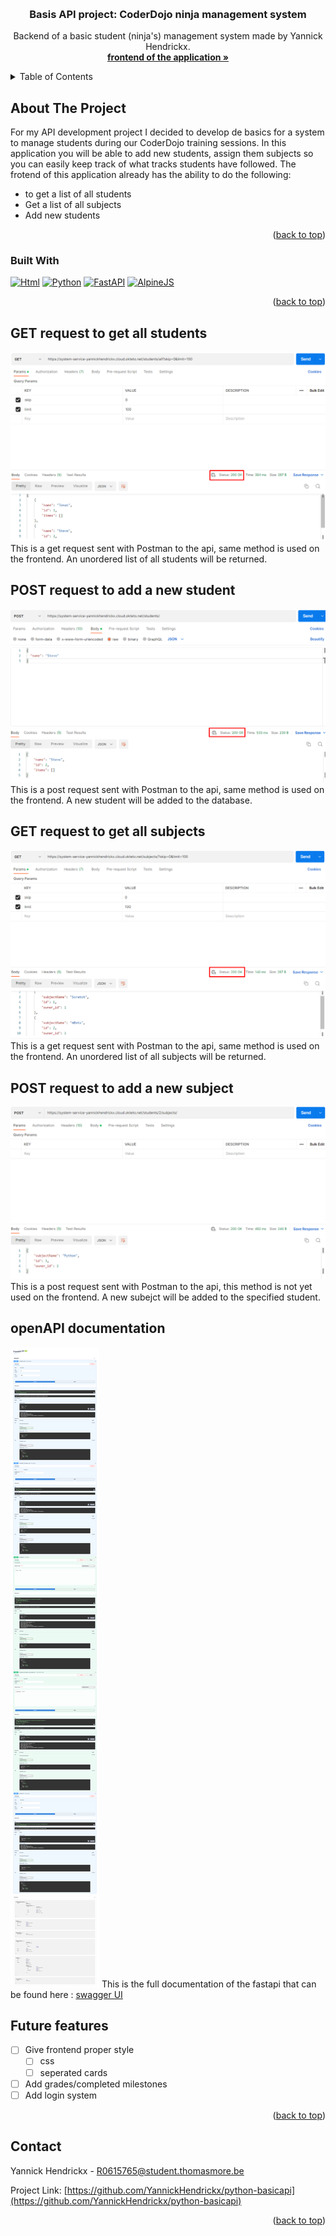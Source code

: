 <!-- Improved compatibility of back to top link: See: https://github.com/othneildrew/Best-README-Template/pull/73 -->
<a name="readme-top"></a>
<!--
*** Thanks for checking out the Best-README-Template. If you have a suggestion
*** that would make this better, please fork the repo and create a pull request
*** or simply open an issue with the tag "enhancement".
*** Don't forget to give the project a star!
*** Thanks again! Now go create something AMAZING! :D
-->



<!-- PROJECT SHIELDS -->
<!--
*** I'm using markdown "reference style" links for readability.
*** Reference links are enclosed in brackets [ ] instead of parentheses ( ).
*** See the bottom of this document for the declaration of the reference variables
*** for contributors-url, forks-url, etc. This is an optional, concise syntax you may use.
*** https://www.markdownguide.org/basic-syntax/#reference-style-links
-->
<!-- PROJECT LOGO -->
<br />
<div align="center">
  <h3 align="center">Basis API project: CoderDojo ninja management system</h3>
  <p align="center">
    Backend of a basic student (ninja's) management system made by Yannick Hendrickx.
    <br />
    <a href="https://yannickhendrickx.github.io"><strong>frontend of the application »</strong></a>
  </p>
</div>



<!-- TABLE OF CONTENTS -->
<details>
  <summary>Table of Contents</summary>
  <ol>
    <li>
      <a href="#about-the-project">About The Project</a>
      <ul>
        <li><a href="#built-with">Built With</a></li>
      </ul>
    </li>
    <li>
      <a href="#GET request to get all students">GET request to get all students</a>
    </li>
    <li>
      <a href="#POST request to add a new student">POST request to add a new student</a>
    </li>
    <li>
      <a href="#GET request to get all subjects">GET request to get all subjects</a>
    </li>
    <li>
      <a href="#POST request to add a new subject">POST request to add a new subject</a>
    </li>
    <li>
      <a href="#openAPI documentation">openAPI documentation</a>
    </li>
    <li><a href="#Future features">Future features</a></li>
    <li><a href="#contact">Contact</a></li>
  </ol>
</details>



<!-- ABOUT THE PROJECT -->
## About The Project

For my API development project I decided to develop de basics for a system to manage students during our CoderDojo training sessions. In this application you will be able to add new students, assign them subjects so you can easily keep track of what tracks students have followed. The frotend of this application already has the ability to do the following:

* to get a list of all students
* Get a list of all subjects
* Add new students

<p align="right">(<a href="#readme-top">back to top</a>)</p>


### Built With

[![Html][Html.html]][Html-url]
[![Python][Python.py]][Python-url]
[![FastAPI][FastAPI.py]][FastAPI-url]
[![AlpineJS][Alpine.js]][Alpine-url]

<p align="right">(<a href="#readme-top">back to top</a>)</p>


<!-- GET REQUEST for all students -->
## GET request to get all students
![Get all students][get-allstudents]
This is a get request sent with Postman to the api, same method is used on the frontend. An unordered list of all students will be returned.

<!-- POST REQUEST for all students -->
## POST request to add a new student
![Post new student][post-student]
This is a post request sent with Postman to the api, same method is used on the frontend. A new student will be added to the database.

<!-- GET REQUEST for all subject -->
## GET request to get all subjects
![Get all subjects][get-allsubjects]
This is a get request sent with Postman to the api, same method is used on the frontend. An unordered list of all subjects will be returned.

<!-- POST REQUEST for new subject -->
## POST request to add a new subject
![Post new subject][post-subject]
This is a post request sent with Postman to the api, this method is not yet used on the frontend. A new subejct will be added to the specified student.

<!-- openAPI documentation -->
## openAPI documentation
![full openapi][full-openapi]
This is the full documentation of the fastapi that can be found here : [swagger UI](https://system-service-yannickhendrickx.cloud.okteto.net/docs)


<!-- Future features -->
## Future features

- [ ] Give frontend proper style
    - [ ] css
    - [ ] seperated cards
- [ ] Add grades/completed milestones
- [ ] Add login system

<p align="right">(<a href="#readme-top">back to top</a>)</p>

<!-- CONTACT -->
## Contact

Yannick Hendrickx - R0615765@student.thomasmore.be

Project Link: [https://github.com/YannickHendrickx/python-basicapi](https://github.com/YannickHendrickx/python-basicapi)

<p align="right">(<a href="#readme-top">back to top</a>)</p>





<!-- MARKDOWN LINKS-->
<!-- https://www.markdownguide.org/basic-syntax/#reference-style-links -->
[Html.html]: https://img.shields.io/badge/html5-%23E34F26.svg?style=for-the-badge&logo=html5&logoColor=white
[Html-url]: https://html.spec.whatwg.org/multipage/
[Python.py]: https://img.shields.io/badge/python-3670A0?style=for-the-badge&logo=python&logoColor=ffdd54
[Python-url]: https://python.org/
[FastAPI.py]: https://img.shields.io/badge/FastAPI-005571?style=for-the-badge&logo=fastap
[FastAPI-url]: https://fastapi.tiangolo.com/
[Alpine.js]: https://img.shields.io/static/v1?style=for-the-badge&message=Alpine.js&color=222222&logo=Alpine.js&logoColor=8BC0D0&label=
[Alpine-url]: https://alpinejs.dev/
<!-- MARKDOWN IMAGES-->
[get-allstudents]: images/get_allstudents.png
[post-student]: images/post_student.png
[get-allsubjects]: images/get_allsubjects.png
[post-subject]: images/post_subject.png
[full-openapi]: images/openapi.png
